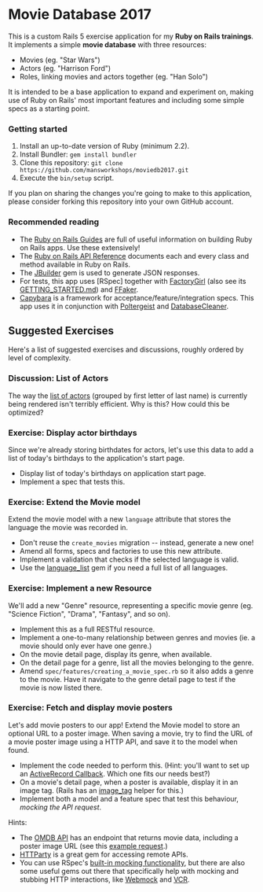 # Movie Database 2017

This is a custom Rails 5 exercise application for my **Ruby on Rails trainings**. It implements a simple **movie database** with three resources:

- Movies (eg. "Star Wars")
- Actors (eg. "Harrison Ford")
- Roles, linking movies and actors together (eg. "Han Solo")

It is intended to be a base application to expand and experiment on, making use of Ruby on Rails' most important features and including some simple specs as a starting point.


### Getting started

1. Install an up-to-date version of Ruby (minimum 2.2).
2. Install Bundler: `gem install bundler`
3. Clone this repository: `git clone https://github.com/mansworkshops/moviedb2017.git`
4. Execute the `bin/setup` script.

If you plan on sharing the changes you're going to make to this application, please consider forking this repository into your own GitHub account.


### Recommended reading

- The [Ruby on Rails Guides](http://guides.rubyonrails.org/) are full of useful information on building Ruby on Rails apps. Use these extensively!
- The [Ruby on Rails API Reference](http://api.rubyonrails.org/) documents each and every class and method available in Ruby on Rails.
- The [JBuilder] gem is used to generate JSON responses.
- For tests, this app uses [RSpec] together with [FactoryGirl] (also see its [GETTING_STARTED.md](https://github.com/thoughtbot/factory_girl/blob/master/GETTING_STARTED.md)) and [FFaker].
- [Capybara] is a framework for acceptance/feature/integration specs. This app uses it in conjunction with [Poltergeist] and [DatabaseCleaner].


## Suggested Exercises

Here's a list of suggested exercises and discussions, roughly ordered by level of complexity.


### Discussion: List of Actors

The way the [list of actors](https://github.com/mansworkshops/moviedb2017/blob/readme-update/app/views/actors/index.html.erb) (grouped by first letter of last name) is currently being rendered isn't terribly efficient. Why is this? How could this be optimized?


### Exercise: Display actor birthdays

Since we're already storing birthdates for actors, let's use this data to add a list of today's birthdays to the application's start page.

- Display list of today's birthdays on application start page.
- Implement a spec that tests this.


### Exercise: Extend the Movie model

Extend the movie model with a new `language` attribute that stores the language the movie was recorded in.

- Don't reuse the `create_movies` migration -- instead, generate a new one!
- Amend all forms, specs and factories to use this new attribute.
- Implement a validation that checks if the selected language is valid.
- Use the [language_list](https://github.com/scsmith/language_list) gem if you need a full list of all languages.


### Exercise: Implement a new Resource

We'll add a new "Genre" resource, representing a specific movie genre (eg. "Science Fiction", "Drama", "Fantasy", and so on).

- Implement this as a full RESTful resource.
- Implement a one-to-many relationship between genres and movies (ie. a movie should only ever have one genre.)
- On the movie detail page, display its genre, when available.
- On the detail page for a genre, list all the movies belonging to the genre.
- Amend `spec/features/creating_a_movie_spec.rb` so it also adds a genre to the movie. Have it navigate to the genre detail page to test if the movie is now listed there.


### Exercise: Fetch and display movie posters

Let's add movie posters to our app! Extend the Movie model to store an optional URL to a poster image. When saving a movie, try to find the URL of a movie poster image using a HTTP API, and save it to the model when found. 

- Implement the code needed to perform this. (Hint: you'll want to set up an [ActiveRecord Callback](http://api.rubyonrails.org/classes/ActiveRecord/Callbacks.html). Which one fits our needs best?)
- On a movie's detail page, when a poster is available, display it in an image tag. (Rails has an [image_tag](http://api.rubyonrails.org/classes/ActionView/Helpers/AssetTagHelper.html#method-i-image_tag) helper for this.)
- Implement both a model and a feature spec that test this behaviour, _mocking the API request_.

Hints:

- The [OMDB API](https://www.omdbapi.com/) has an endpoint that returns movie data, including a poster image URL (see this [example request](http://www.omdbapi.com/?t=Rogue+One&y=2016&plot=short&r=json).)
- [HTTParty] is a great gem for accessing remote APIs.
- You can use RSpec's [built-in mocking functionality](https://www.relishapp.com/rspec/rspec-mocks/docs), but there are also some useful gems out there that specifically help with mocking and stubbing HTTP interactions, like [Webmock](https://github.com/bblimke/webmock) and [VCR](https://github.com/vcr/vcr).




[JBuilder]: https://github.com/rails/jbuilder
[Capybara]: https://github.com/teamcapybara/capybara
[Poltergeist]: https://github.com/teampoltergeist/poltergeist
[DatabaseCleaner]: https://github.com/DatabaseCleaner/database_cleaner
[FactoryGirl]: https://github.com/thoughtbot/factory_girl
[FFaker]: https://github.com/ffaker/ffaker
[HTTParty]: https://github.com/jnunemaker/httparty

